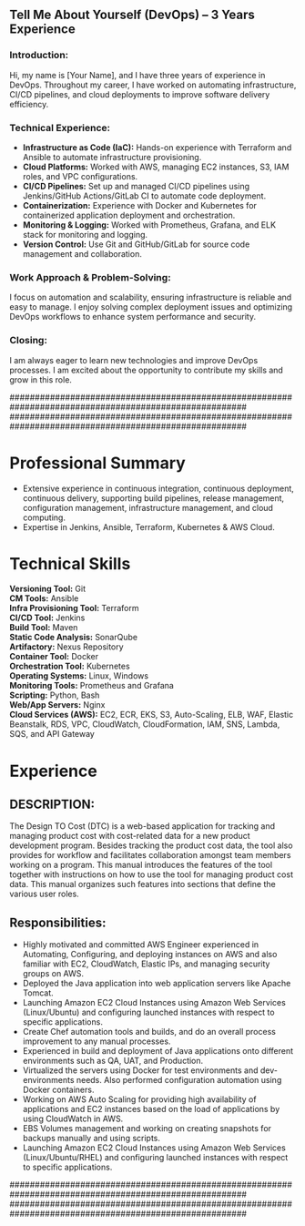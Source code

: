 ## **Tell Me About Yourself (DevOps) – 3 Years Experience**

### **Introduction:**
Hi, my name is [Your Name], and I have three years of experience in DevOps. Throughout my career, I have worked on automating infrastructure, CI/CD pipelines, and cloud deployments to improve software delivery efficiency.

### **Technical Experience:**
- **Infrastructure as Code (IaC):** Hands-on experience with Terraform and Ansible to automate infrastructure provisioning.
- **Cloud Platforms:** Worked with AWS, managing EC2 instances, S3, IAM roles, and VPC configurations.
- **CI/CD Pipelines:** Set up and managed CI/CD pipelines using Jenkins/GitHub Actions/GitLab CI to automate code deployment.
- **Containerization:** Experience with Docker and Kubernetes for containerized application deployment and orchestration.
- **Monitoring & Logging:** Worked with Prometheus, Grafana, and ELK stack for monitoring and logging.
- **Version Control:** Use Git and GitHub/GitLab for source code management and collaboration.

### **Work Approach & Problem-Solving:**
I focus on automation and scalability, ensuring infrastructure is reliable and easy to manage. I enjoy solving complex deployment issues and optimizing DevOps workflows to enhance system performance and security.

### **Closing:**
I am always eager to learn new technologies and improve DevOps processes. I am excited about the opportunity to contribute my skills and grow in this role.

#######################################################################################################
#######################################################################################################

# Professional Summary

- Extensive experience in continuous integration, continuous deployment, continuous delivery, supporting build pipelines, release management, configuration management, infrastructure management, and cloud computing.
- Expertise in Jenkins, Ansible, Terraform, Kubernetes & AWS Cloud.

# Technical Skills

**Versioning Tool:** Git  
**CM Tools:** Ansible  
**Infra Provisioning Tool:** Terraform  
**CI/CD Tool:** Jenkins  
**Build Tool:** Maven  
**Static Code Analysis:** SonarQube  
**Artifactory:** Nexus Repository  
**Container Tool:** Docker  
**Orchestration Tool:** Kubernetes  
**Operating Systems:** Linux, Windows  
**Monitoring Tools:** Prometheus and Grafana  
**Scripting:** Python, Bash  
**Web/App Servers:** Nginx  
**Cloud Services (AWS):** EC2, ECR, EKS, S3, Auto-Scaling, ELB, WAF, Elastic Beanstalk, RDS, VPC, CloudWatch, CloudFormation, IAM, SNS, Lambda, SQS, and API Gateway

# Experience

## DESCRIPTION:
The Design TO Cost (DTC) is a web-based application for tracking and managing product cost with cost-related data for a new product development program. Besides tracking the product cost data, the tool also provides for workflow and facilitates collaboration amongst team members working on a program. This manual introduces the features of the tool together with instructions on how to use the tool for managing product cost data. This manual organizes such features into sections that define the various user roles.

## Responsibilities:
- Highly motivated and committed AWS Engineer experienced in Automating, Configuring, and deploying instances on AWS and also familiar with EC2, CloudWatch, Elastic IPs, and managing security groups on AWS.
- Deployed the Java application into web application servers like Apache Tomcat.
- Launching Amazon EC2 Cloud Instances using Amazon Web Services (Linux/Ubuntu) and configuring launched instances with respect to specific applications.
- Create Chef automation tools and builds, and do an overall process improvement to any manual processes.
- Experienced in build and deployment of Java applications onto different environments such as QA, UAT, and Production.
- Virtualized the servers using Docker for test environments and dev-environments needs. Also performed configuration automation using Docker containers.
- Working on AWS Auto Scaling for providing high availability of applications and EC2 instances based on the load of applications by using CloudWatch in AWS.
- EBS Volumes management and working on creating snapshots for backups manually and using scripts.
- Launching Amazon EC2 Cloud Instances using Amazon Web Services (Linux/Ubuntu/RHEL) and configuring launched instances with respect to specific applications.




#######################################################################################################
#######################################################################################################
